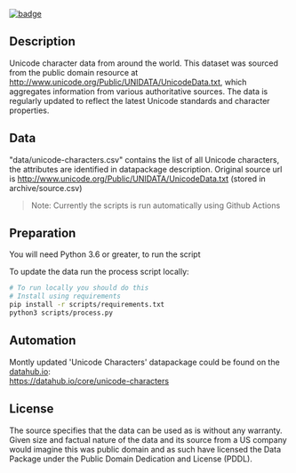 <a className="gh-badge" href="https://datahub.io/core/airport-codes"><img src="https://badgen.net/badge/icon/View%20on%20datahub.io/orange?icon=https://datahub.io/datahub-cube-badge-icon.svg&label&scale=1.25" alt="badge" /></a>

## Description

Unicode character data from around the world. This dataset was sourced from the public domain resource at http://www.unicode.org/Public/UNIDATA/UnicodeData.txt, which aggregates information from various authoritative sources. The data is regularly updated to reflect the latest Unicode standards and character properties.

## Data

"data/unicode-characters.csv" contains the list of all Unicode characters, the attributes are identified in datapackage description.
Original source url is http://www.unicode.org/Public/UNIDATA/UnicodeData.txt  (stored in archive/source.csv)  

> Note: Currently the scripts is run automatically using Github Actions

## Preparation

You will need Python 3.6 or greater, to run the script

To update the data run the process script locally:
```bash
# To run locally you should do this
# Install using requirements
pip install -r scripts/requirements.txt
python3 scripts/process.py
```

## Automation

Montly updated 'Unicode Characters' datapackage could be found on the [datahub.io](http://datahub.io/):  
https://datahub.io/core/unicode-characters

## License

The source specifies that the data can be used as is without any warranty. Given size and factual nature of the data and its source from a US company would imagine this was public domain and as such have licensed the Data Package under the Public Domain Dedication and License (PDDL).
